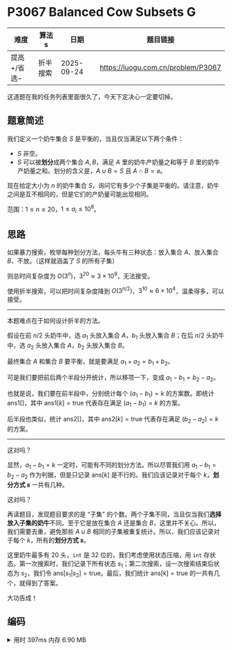 # P3067 Balanced Cow Subsets G

| 难度      | 算法s  | 日期         | 题目链接                               |
| ------- | ---- | ---------- | ---------------------------------- |
| 提高+/省选− | 折半搜索 | 2025-09-24 | https://luogu.com.cn/problem/P3067 |

这道题在我的任务列表里面很久了，今天下定决心一定要切掉。

## 题意简述

我们定义一个奶牛集合 $S$ 是平衡的，当且仅当满足以下两个条件：

- $S$ 非空。
- $S$ 可以被**划分**成两个集合 $A,B$，满足 $A$ 里的奶牛产奶量之和等于 $B$ 里的奶牛产奶量之和。划分的含义是，$A\cup B=S$ 且 $A\cap B=\varnothing$。

现在给定大小为 $n$ 的奶牛集合 $S$，询问它有多少个子集是平衡的。请注意，奶牛之间是互不相同的，但是它们的产奶量可能出现相同。

范围：$1\le n\le 20$，$1\le a_i\le 10^8$。

## 思路

如果暴力搜索，枚举每种划分方法，每头牛有三种状态：放入集合 $A$、放入集合 $B$、不放。（这样就涵盖了 $S$ 的所有子集）

则总时间复杂度为 $O(3^n)$，$3^{20}\approx3\times10^9$，无法接受。

使用折半搜索，可以把时间复杂度降到 $O(3^{n/2})$，$3^{10}\approx6\times10^4$，温柔得多，可以接受。

---

本题难点在于如何设计折半的方法。

假设在前 $n/2$ 头奶牛中，选 $a_1$ 头放入集合 $A$，$b_1$ 头放入集合 $B$；在后 $n/2$ 头奶牛中，选 $a_2$ 头放入集合 $A$，$b_2$ 头放入集合 $B$。

最终集合 $A$ 和集合 $B$ 要平衡，就是要满足 $a_1+a_2=b_1+b_2$。

可是我们要把前后两个半段分开统计，所以移项一下，变成 $a_1-b_1=b_2-a_2$。

也就是说，我们要在前半段中，分别统计每个 $(a_1-b_1)=k$ 的方案数。即统计 $\text{ans1}[]$，其中 $\text{ans1}[k]=\text{true}$ 代表存在满足 $(a_1-b_1)=k$ 的方案。

后半段也类似，统计 $\text{ans2}[]$，其中 $\text{ans2}[k]=\text{true}$ 代表存在满足 $(b_2-a_2)=k$ 的方案。

---

这对吗？

显然，$a_1-b_1=k$ 一定时，可能有不同的划分方法。所以尽管我们用 $a_1-b_1=b_2-a_2$ 作为判据，但是只记录 $\text{ans}[k]$ 是不行的。我们应该记录对于每个 $k$，**划分方式 $s$** 一共有几种。

这对吗？

再读题目，发现题目要求的是 “子集” 的个数。两个子集不同，当且仅当我们**选择放入子集的奶牛**不同。至于它是放在集合 $A$ 还是集合 $B$，这里并不关心。所以，我们需要去重，避免那些 $A\cup B$ 相同的子集被重复统计。所以，我们应该记录对于每个 $k$，所有的**划分方式 $s$**。

这里奶牛最多有 $20$ 头，`int` 是 32 位的，我们考虑使用状态压缩，用 `int` 存状态。第一次搜索时，我们记录下所有状态 $s_1$；第二次搜索，设一次搜索结束后状态为 $s_2$，我们令 $\text{ans[}s_1|s_2\text{]}=\text{true}$。最后，我们统计 $\text{ans[k]}=\text{true}$ 的一共有几个，就得到了答案。

大功告成！

## 编码

<details>
<summary>用时 397ms 内存 6.90 MB</summary>
```cpp showLineNumbers
/*
* P3067 [USACO12OPEN] Balanced Cow Subsets G
* 折半搜索
*/
#include <bits/stdc++.h>
using namespace std;
const int MAXN = 20;
int cow[MAXN + 1], n;
map<int, vector<unsigned>> states; // state[k] 表示判据为 k 的所有状态
bool ans[(1 << 21) + 1]; // ans[s] 表示这种划分方式是否存在
void dfs1(int dep, int value, unsigned state) {
    if (dep > n / 2) {
        states[value].push_back(state);
    } else {
        // 放入集合 A
        dfs1(dep + 1, value + cow[dep], state | (1 << dep));
        // 不放
        dfs1(dep + 1, value, state);
        // 放入集合 B
        dfs1(dep + 1, value - cow[dep], state | (1 << dep));
    }
}
void dfs2(int dep, int value, unsigned state) {
    if (dep > n) {
        if (!states.count(value)) return;
        for (auto s : states[value]) {
            ans[s | state] = true;
        }
    } else {
        // 放入集合 A
        dfs2(dep + 1, value - cow[dep], state | (1 << dep));
        // 不放
        dfs2(dep + 1, value, state);
        // 放入集合 B
        dfs2(dep + 1, value + cow[dep], state | (1 << dep));
    }
}
int main() {
    cin >> n;
    for (int i = 1; i <= n; i++) cin >> cow[i];
    dfs1(1, 0, 0);
    dfs2(n / 2 + 1, 0, 0);
    int total = 0;
    for (auto i : ans) total += i;
    cout << total - 1 << endl; // 排除空集的情况
    return 0;
}
```
</details>